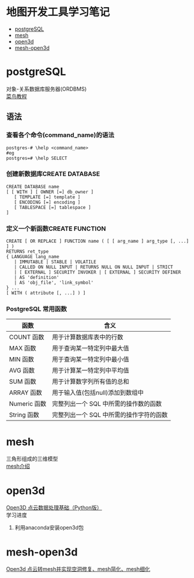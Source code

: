 # 地图开发工具学习笔记  
 - [postgreSQL](#postgreSQL)  
 - [mesh](#mesh)
 - [open3d](#open3d)
 - [mesh-open3d](#mesh-open3d)

# postgreSQL  
对象-关系数据库服务器(ORDBMS)  
[菜鸟教程](https://www.runoob.com/postgresql/postgresql-syntax.html)
## 语法
### 查看各个命令(command_name)的语法
```
postgres-# \help <command_name>
#eg
postgres=# \help SELECT
```
### 创建新数据库CREATE DATABASE  
```
CREATE DATABASE name
[ [ WITH ] [ OWNER [=] db_owner ]
   [ TEMPLATE [=] template ]
   [ ENCODING [=] encoding ]
   [ TABLESPACE [=] tablespace ] 
]
```
### 定义一个新函数CREATE FUNCTION  
```
CREATE [ OR REPLACE ] FUNCTION name ( [ [ arg_name ] arg_type [, ...] ] )
RETURNS ret_type
{ LANGUAGE lang_name
   | IMMUTABLE | STABLE | VOLATILE
   | CALLED ON NULL INPUT | RETURNS NULL ON NULL INPUT | STRICT
   | [ EXTERNAL ] SECURITY INVOKER | [ EXTERNAL ] SECURITY DEFINER
   | AS 'definition'
   | AS 'obj_file', 'link_symbol'
} ...
[ WITH ( attribute [, ...] ) ]
``` 
### PostgreSQL 常用函数  
|函数|含义|
|---|---|
|COUNT 函数|用于计算数据库表中的行数|
|MAX 函数|用于查询某一特定列中最大值|
|MIN 函数|用于查询某一特定列中最小值|
|AVG 函数|用于计算某一特定列中平均值|
|SUM 函数|用于计算数字列所有值的总和|
|ARRAY 函数|用于输入值(包括null)添加到数组中|
|Numeric 函数|完整列出一个 SQL 中所需的操作数的函数|
|String 函数|完整列出一个 SQL 中所需的操作字符的函数|

# mesh  
三角形组成的三维模型  
[mesh介绍](https://blog.csdn.net/zhanghuanzj/article/details/104847542)  

# open3d  
[Open3D 点云数据处理基础（Python版）](https://blog.csdn.net/weixin_46098577/article/details/120167360)  
学习进度
1. 利用anaconda安装open3d包

# mesh-open3d  
[Open3d 点云转mesh并实现空洞修复、mesh简化、mesh细化](https://blog.csdn.net/m0_74259636/article/details/134451498)  

